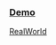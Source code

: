 ### [Demo](https://react-redux.realworld.io)&nbsp;&nbsp;&nbsp;&nbsp;
[RealWorld](https://github.com/gothinkster/realworld)

